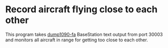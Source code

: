 # Record aircraft flying close to each other

This program takes [dump1090-fa](https://github.com/flightaware/dump1090)
BaseStation text output from port 30003 and monitors all aircraft in
range for getting too close to each other.